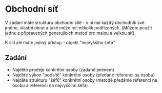 # Obchodní síť

V zadání máte strukturu obchodní sítě - v ní má každý obchodník své jméno, vlastní obrat a také může mít několik podřízených. (Můžete použít jednu z připravených generujících metod pro malou a velkou síť).

K síti ale máte jediný přístup - objekt "nejvyššího šéfa"

## Zadání
* Najděte prodeje konkrétní osoby (zadané jménem)
* Najděte výkon "podsítě" konkrétní osoby (předané referencí na osobu)
* Najděte strukturu "šéfů" konkrétní osoby (metodě předáme referenci na osobu a referenci na nejvyššího šéfa)
  